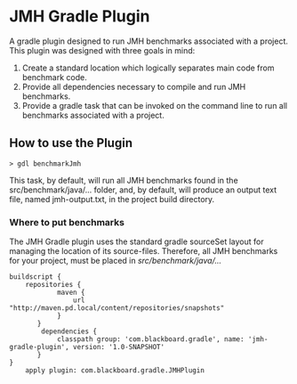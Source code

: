 # JMH Gradle Plugin #
A gradle plugin designed to run JMH benchmarks associated with a project. This plugin was designed with three goals in mind:

1. Create a standard location which logically separates main code from benchmark code.
2. Provide all dependencies necessary to compile and run JMH benchmarks.
3. Provide a gradle task that can be invoked on the command line to run all benchmarks associated with a project.

## How to use the Plugin ##
```
> gdl benchmarkJmh
```
This task, by default, will run all JMH benchmarks found in the src/benchmark/java/... folder, and,
by default, will produce an output text file, named jmh-output.txt, in the project build directory.

### Where to put benchmarks ###
The JMH Gradle plugin uses the standard gradle sourceSet layout for managing the location of its source-files. Therefore,
all JMH benchmarks for your project, must be placed in *src/benchmark/java/...*



```
buildscript {
    repositories {
            maven {
                url "http://maven.pd.local/content/repositories/snapshots"
            }
       }
        dependencies {
            classpath group: 'com.blackboard.gradle', name: 'jmh-gradle-plugin', version: '1.0-SNAPSHOT'
       }
}
    apply plugin: com.blackboard.gradle.JMHPlugin
```
